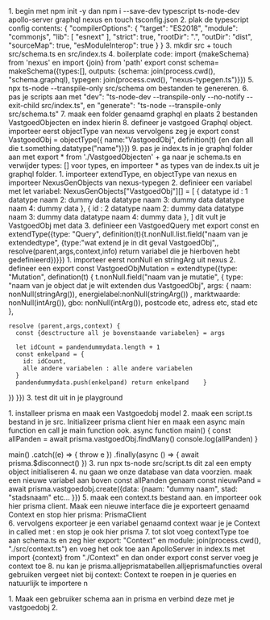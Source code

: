 <STAPPENPLAN>
1. begin met npm init -y dan npm i --save-dev typescript ts-node-dev apollo-server graphql nexus en touch tsconfig.json
2. plak de typescript config contents: 
    {
  "compilerOptions": {
    "target": "ES2018",
    "module": "commonjs",
    "lib": [
      "esnext"
    ],
    "strict": true,
    "rootDir": ".",
    "outDir": "dist",
    "sourceMap": true,
    "esModuleInterop": true
  }
}
3. mkdir src + touch src/schema.ts en src/index.ts 
4. boilerplate code: import {makeSchema} from 'nexus' en import {join} from 'path' export const schema= makeSchema({types:[], outputs:  {schema: join(process.cwd(), "schema.graphql), typegen: join(process.cwd(), "nexus-typegen.ts")}})
5. npx ts-node --transpile-only src/schema om bestanden te genereren. 
6. pas je scripts aan met     "dev": "ts-node-dev --transpile-only --no-notify --exit-child src/index.ts", en     "generate": "ts-node --transpile-only src/schema.ts" 
7. maak een folder genaamd graphql en plaats 2 bestanden VastgoedObjecten en index hierin
8. defineer je vastgoed Graphql object. importeer eerst objectType van nexus vervolgens zeg je export const VastgoedObj = objectType({ name:"VastgoedObj", definition(t) {en dan all die t.something.datatype("name")}})
9. pas je index.ts in je graphql folder aan met export * from './VastgoedObjecten' + ga naar je schema.ts en verwijder types: [] voor types, en importeer * as types van de index.ts uit je graphql folder.

<Vastgoed type naar Querien>
1. importeer extendType, en objectType van nexus en importeer NexusGenObjects van nexus-typegen 
2. definieer een variabel met let variabel: NexusGenObjects["VastgoedObj"][] = [
  {
    datatype id : 1
    datatype naam 2: dummy data 
    datatype naam 3: dummy data 
    datatype naam 4: dummy data 
  },   {
    id : 2
    datatype naam 2: dummy data 
    datatype naam 3: dummy data 
    datatype naam 4: dummy data 
  }, 
]
dit vult je VastgoedObj met data 
3. definieer een VastgoedQuery met export const en extendType({type: "Query", definition(t){t.nonNull.list.field("naam van je extendedtype", {type:"wat extend je in dit geval VastgoedObj",, resolve(parent,args,context,info) return variabel die je hierboven hebt gedefinieerd})}})

<Mutation in VastgoedObj>
1. importeer eerst nonNull en stringArg uit nexus 
2. defineer een export const VastgoedObjMutation = extendtype({type: "Mutation", defination(t) {
  t.nonNull.field("naam van je mutatie", {
    type: "naam van je object dat je wilt extenden dus VastgoedObj", 
    args: {
      naam: nonNull(stringArg()), 
      energielabel:nonNull(stringArg()) , 
      marktwaarde: nonNull(intArg()), 
      gbo: nonNull(intArg()),
      postcode etc,
      adress etc,
      stad etc
    }, 

    resolve (parent,args,context) {
      const {desctructure all je bovenstaande variabelen} = args

      let idCount = pandendummydata.length + 1 
      const enkelpand = {
        id: idCount,
        alle andere variabelen : alle andere variabelen
      }
      pandendummydata.push(enkelpand) return enkelpand    }
  })
}})
3. test dit uit in je playground 

<Prisma>
1. installeer prisma en maak een Vastgoedobj model 
2. maak een script.ts bestand in je src. Initializeer prisma client hier en maak een async main function en call je main function ook. 
async function main() {
    const allPanden = await prisma.vastgoedObj.findMany()
    console.log(allPanden)
}

main()
    .catch((e) => {
        throw e 
    })
    .finally(async () => {
        await prisma.$disconnect()
    })
3. run npx ts-node src/script.ts dit zal een empty object initialiseren 
4. nu gaan we onze database van data voorzien.  maak een nieuwe variabel aan boven const allPanden genaam const nieuwPand  = await prisma.vastgoedobj.create({data: {naam: "dummy naam", stad: "stadsnaam" etc... }})
5. maak een context.ts bestand aan. en importeer ook hier prisma client. Maak een nieuwe interface die je exporteert genaamd Context en stop hier prisma: PrismaClient  
6. vervolgens exporteer je een variabel genaamd context waar je je Context in called met : en stop je ook hier prisma 
7. tot slot voeg contextType toe aan schema.ts en zeg hier export: "Context" en module: join(process.cwd(), "./src/context.ts")
en voeg het ook toe aan ApolloServer in index.ts met import {context} from "./Context" en dan onder export const server voeg je context toe 
8. nu kan je prisma.alljeprismatabellen.alljeprismafuncties overal gebruiken vergeet niet bij context: Context te roepen in je queries en natuurlijk te importere n

<Gebruikers toevoegen>
1. Maak een gebruiker schema aan in prisma en verbind deze met je vastgoedobj 
2. 